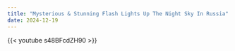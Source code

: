 ```yaml
---
title: "Mysterious & Stunning Flash Lights Up The Night Sky In Russia"
date: 2024-12-19
---
```


{{< youtube s48BFcdZH90 >}}
